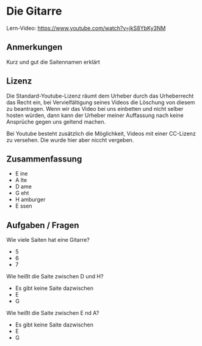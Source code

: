 
# Die Gitarre
Lern-Video:
https://www.youtube.com/watch?v=jkS8YbKy3NM

## Anmerkungen
Kurz und gut die Saitennamen erklärt

## Lizenz
Die Standard-Youtube-Lizenz räumt dem Urheber durch das Urheberrecht das Recht ein, bei Vervielfältigung seines Videos die Löschung von diesem zu beantragen. Wenn wir das Video bei uns einbetten und nicht selber hosten würden, dann kann der Urheber meiner Auffassung nach keine Ansprüche gegen uns geltend machen.

Bei Youtube besteht zusätzlich die Möglichkeit, Videos mit einer CC-Lizenz zu versehen. Die wurde hier aber niccht vergeben.

## Zusammenfassung
+ E ine
+ A lte
+ D ame
+ G eht
+ H amburger
+ E ssen



## Aufgaben / Fragen
Wie viele Saiten hat eine Gitarre?
+ 5
+ 6
+ 7

Wie heißt die Saite zwischen D und H?
+ Es gibt keine Saite dazwischen
+ E
+ G

Wie heißt die Saite zwischen E nd A?
+ Es gibt keine Saite dazwischen
+ E
+ G

